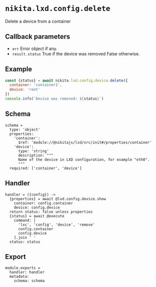 
# `nikita.lxd.config.delete`

Delete a device from a container

## Callback parameters

* `err`
  Error object if any.
* `result.status`
  True if the device was removed False otherwise.

## Example

```js
const {status} = await nikita.lxd.config.device.delete({
  container: 'container1',
  device: 'root'
})
console.info(`Device was removed: ${status}`)
```

## Schema

    schema =
      type: 'object'
      properties:
        'container':
          $ref: 'module://@nikitajs/lxd/src/init#/properties/container'
        'device':
          type: 'string'
          description: """
          Name of the device in LXD configuration, for example "eth0".
          """
      required: ['container', 'device']

## Handler

    handler = ({config}) ->
      {properties} = await @lxd.config.device.show
        container: config.container
        device: config.device
      return status: false unless properties
      {status} = await @execute
        command: [
          'lxc', 'config', 'device', 'remove'
          config.container
          config.device
        ].join ' '
      status: status

## Export

    module.exports =
      handler: handler
      metadata:
        schema: schema

